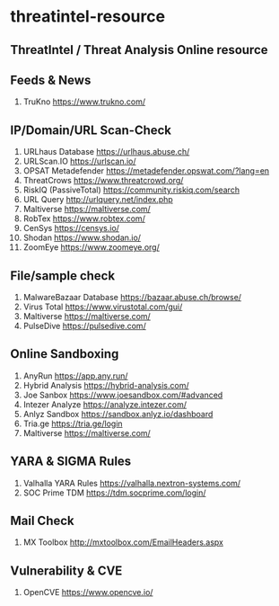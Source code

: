 # threatintel-resource
## ThreatIntel / Threat Analysis Online resource

## Feeds & News
1. TruKno https://www.trukno.com/

## IP/Domain/URL Scan-Check
1. URLhaus Database https://urlhaus.abuse.ch/
2. URLScan.IO https://urlscan.io/
3. OPSAT Metadefender https://metadefender.opswat.com/?lang=en
4. ThreatCrows https://www.threatcrowd.org/
5. RiskIQ (PassiveTotal) https://community.riskiq.com/search
6. URL Query http://urlquery.net/index.php 
7. Maltiverse https://maltiverse.com/
8. RobTex https://www.robtex.com/
9. CenSys https://censys.io/
10. Shodan https://www.shodan.io/
11. ZoomEye https://www.zoomeye.org/

## File/sample check
1. MalwareBazaar Database https://bazaar.abuse.ch/browse/ 
2. Virus Total https://www.virustotal.com/gui/
3. Maltiverse https://maltiverse.com/
4. PulseDive https://pulsedive.com/

## Online Sandboxing
1. AnyRun https://app.any.run/
2. Hybrid Analysis https://hybrid-analysis.com/
3. Joe Sanbox https://www.joesandbox.com/#advanced
4. Intezer Analyze https://analyze.intezer.com/
5. Anlyz Sandbox https://sandbox.anlyz.io/dashboard
6. Tria.ge https://tria.ge/login 
7. Maltiverse https://maltiverse.com/

## YARA & SIGMA Rules
1. Valhalla YARA Rules https://valhalla.nextron-systems.com/
2. SOC Prime TDM https://tdm.socprime.com/login/

## Mail Check
1. MX Toolbox http://mxtoolbox.com/EmailHeaders.aspx 

## Vulnerability & CVE
1. OpenCVE https://www.opencve.io/

